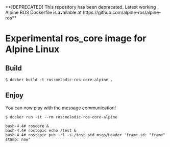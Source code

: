 <div style="width: 100%; background: 0xFFFF99">
**[DEPRECATED] This repository has been deprecated. Latest working Alpine ROS Dockerfile is available at https://github.com/alpine-ros/alpine-ros**
<div>

# Experimental ros_core image for Alpine Linux

## Build

```shell
$ docker build -t ros:melodic-ros-core-alpine .
```

## Enjoy

You can now play with the message communication!

```shell
$ docker run -it --rm ros:melodic-ros-core-alpine
```

```shell
bash-4.4# roscore &
bash-4.4# rostopic echo /test &
bash-4.4# rostopic pub -r1 -s /test std_msgs/Header 'frame_id: "frame"
stamp: now'
```
